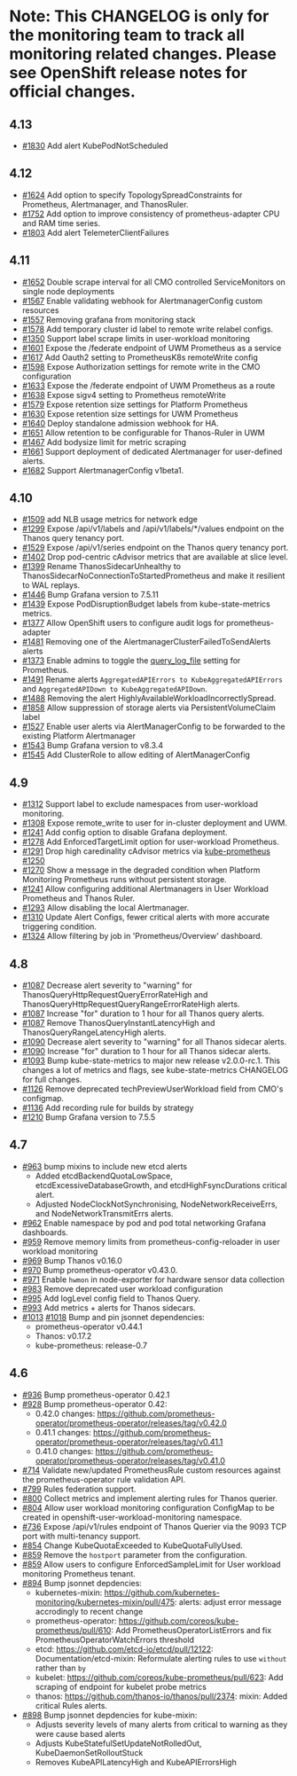 # Note: This CHANGELOG is only for the monitoring team to track all monitoring related changes. Please see OpenShift release notes for official changes.

## 4.13

- [#1830](https://github.com/openshift/cluster-monitoring-operator/pull/1830) Add alert KubePodNotScheduled

## 4.12
- [#1624](https://github.com/openshift/cluster-monitoring-operator/pull/1624) Add option to specify TopologySpreadConstraints for Prometheus, Alertmanager, and ThanosRuler.
- [#1752](https://github.com/openshift/cluster-monitoring-operator/pull/1752) Add option to improve consistency of prometheus-adapter CPU and RAM time series.
- [#1803](https://github.com/openshift/cluster-monitoring-operator/pull/1803) Add alert TelemeterClientFailures

## 4.11
- [#1652](https://github.com/openshift/cluster-monitoring-operator/pull/1652) Double scrape interval for all CMO controlled ServiceMonitors on single node deployments
- [#1567](https://github.com/openshift/cluster-monitoring-operator/pull/1567) Enable validating webhook for AlertmanagerConfig custom resources
- [#1557](https://github.com/openshift/cluster-monitoring-operator/pull/1557) Removing grafana from monitoring stack
- [#1578](https://github.com/openshift/cluster-monitoring-operator/pull/1578) Add temporary cluster id label to remote write relabel configs.
- [#1350](https://github.com/openshift/cluster-monitoring-operator/pull/1350) Support label scrape limits in user-workload monitoring
- [#1601](https://github.com/openshift/cluster-monitoring-operator/pull/1601) Expose the /federate endpoint of UWM Prometheus as a service
- [#1617](https://github.com/openshift/cluster-monitoring-operator/pull/1617) Add Oauth2 setting to PrometheusK8s remoteWrite config
- [#1598](https://github.com/openshift/cluster-monitoring-operator/pull/1598) Expose Authorization settings for remote write in the CMO configuration
- [#1633](https://github.com/openshift/cluster-monitoring-operator/pull/1633) Expose the /federate endpoint of UWM Prometheus as a route
- [#1638](https://github.com/openshift/cluster-monitoring-operator/pull/1638) Expose sigv4 setting to Prometheus remoteWrite
- [#1579](https://github.com/openshift/cluster-monitoring-operator/pull/1579) Expose retention size settings for Platform Prometheus
- [#1630](https://github.com/openshift/cluster-monitoring-operator/pull/1630) Expose retention size settings for UWM Prometheus
- [#1640](https://github.com/openshift/cluster-monitoring-operator/pull/1640) Deploy standalone admission webhook for HA.
- [#1651](https://github.com/openshift/cluster-monitoring-operator/pull/1651) Allow retention to be configurable for Thanos-Ruler in UWM
- [#1467](https://github.com/openshift/cluster-monitoring-operator/pull/1467) Add bodysize limit for metric scraping
- [#1661](https://github.com/openshift/cluster-monitoring-operator/pull/1661) Support deployment of dedicated Alertmanager for user-defined alerts.
- [#1682](https://github.com/openshift/cluster-monitoring-operator/pull/1682) Support AlertmanagerConfig v1beta1.

## 4.10

- [#1509](https://github.com/openshift/cluster-monitoring-operator/pull/1509) add NLB usage metrics for network edge
- [#1299](https://github.com/openshift/cluster-monitoring-operator/pull/1299) Expose /api/v1/labels and /api/v1/labels/*/values endpoint on the Thanos query tenancy port.
- [#1529](https://github.com/openshift/cluster-monitoring-operator/pull/1299) Expose /api/v1/series endpoint on the Thanos query tenancy port.
- [#1402](https://github.com/openshift/cluster-monitoring-operator/pull/1402) Drop pod-centric cAdvisor metrics that are available at slice level.
- [#1399](https://github.com/openshift/cluster-monitoring-operator/pull/1399) Rename ThanosSidecarUnhealthy to ThanosSidecarNoConnectionToStartedPrometheus and make it resilient to WAL replays.
- [#1446](https://github.com/openshift/cluster-monitoring-operator/pull/1446) Bump Grafana version to 7.5.11
- [#1439](https://github.com/openshift/cluster-monitoring-operator/pull/1439) Expose PodDisruptionBudget labels from kube-state-metrics metrics.
- [#1377](https://github.com/openshift/cluster-monitoring-operator/pull/1377) Allow OpenShift users to configure audit logs for prometheus-adapter
- [#1481](https://github.com/openshift/cluster-monitoring-operator/pull/1481) Removing one of the AlertmanagerClusterFailedToSendAlerts alerts
- [#1373](https://github.com/openshift/cluster-monitoring-operator/pull/1373) Enable admins to toggle the [query_log_file](https://prometheus.io/docs/guides/query-log/#enable-the-query-log) setting for Prometheus.
- [#1491](https://github.com/openshift/cluster-monitoring-operator/pull/1491) Rename alerts `AggregatedAPIErrors to KubeAggregatedAPIErrors` and `AggregatedAPIDown to KubeAggregatedAPIDown`.
- [#1488](https://github.com/openshift/cluster-monitoring-operator/pull/1488) Removing the alert HighlyAvailableWorkloadIncorrectlySpread.
- [#1858](https://github.com/openshift/cluster-monitoring-operator/pull/1858) Allow suppression of storage alerts via PersistentVolumeClaim label
- [#1527](https://github.com/openshift/cluster-monitoring-operator/pull/1527) Enable user alerts via AlertManagerConfig to be forwarded to the existing Platform Alertmanager
- [#1543](https://github.com/openshift/cluster-monitoring-operator/pull/1543) Bump Grafana version to v8.3.4
- [#1545](https://github.com/openshift/cluster-monitoring-operator/pull/1545) Add ClusterRole to allow editing of AlertManagerConfig

## 4.9

- [#1312](https://github.com/openshift/cluster-monitoring-operator/pull/1312) Support label to exclude namespaces from user-workload monitoring.
- [#1308](https://github.com/openshift/cluster-monitoring-operator/pull/1308) Expose remote_write to user for in-cluster deployment and UWM.
- [#1241](https://github.com/openshift/cluster-monitoring-operator/pull/1241) Add config option to disable Grafana deployment.
- [#1278](https://github.com/openshift/cluster-monitoring-operator/pull/1278) Add EnforcedTargetLimit option for user-workload Prometheus.
- [#1291](https://github.com/openshift/cluster-monitoring-operator/pull/1291) Drop high caredinality cAdvisor metrics via [kube-prometheus #1250](https://github.com/prometheus-operator/kube-prometheus/pull/1250)
- [#1270](https://github.com/openshift/cluster-monitoring-operator/pull/1270) Show a message in the degraded condition when Platform Monitoring Prometheus runs without persistent storage.
- [#1241](https://github.com/openshift/cluster-monitoring-operator/pull/1241) Allow configuring additional Alertmanagers in User Workload Prometheus and Thanos Ruler.
- [#1293](https://github.com/openshift/cluster-monitoring-operator/pull/1270) Allow disabling the local Alertmanager.
- [#1310](https://github.com/openshift/cluster-monitoring-operator/pull/1310) Update Alert Configs, fewer critical alerts with more accurate triggering condition.
- [#1324](https://github.com/openshift/cluster-monitoring-operator/pull/1324) Allow filtering by job in 'Prometheus/Overview' dashboard.

## 4.8

- [#1087](https://github.com/openshift/cluster-monitoring-operator/pull/1087) Decrease alert severity to "warning" for ThanosQueryHttpRequestQueryErrorRateHigh and ThanosQueryHttpRequestQueryRangeErrorRateHigh alerts.
- [#1087](https://github.com/openshift/cluster-monitoring-operator/pull/1087) Increase "for" duration to 1 hour for all Thanos query alerts.
- [#1087](https://github.com/openshift/cluster-monitoring-operator/pull/1087) Remove ThanosQueryInstantLatencyHigh and ThanosQueryRangeLatencyHigh alerts.
- [#1090](https://github.com/openshift/cluster-monitoring-operator/pull/1090) Decrease alert severity to "warning" for all Thanos sidecar alerts.
- [#1090](https://github.com/openshift/cluster-monitoring-operator/pull/1090) Increase "for" duration to 1 hour for all Thanos sidecar alerts.
- [#1093](https://github.com/openshift/cluster-monitoring-operator/pull/1093) Bump kube-state-metrics to major new release v2.0.0-rc.1. This changes a lot of metrics and flags, see kube-state-metrics CHANGELOG for full changes.
- [#1126](https://github.com/openshift/cluster-monitoring-operator/pull/1126) Remove deprecated techPreviewUserWorkload field from CMO's configmap.
- [#1136](https://github.com/openshift/cluster-monitoring-operator/pull/1136) Add recording rule for builds by strategy
- [#1210](https://github.com/openshift/cluster-monitoring-operator/pull/1210) Bump Grafana version to 7.5.5

## 4.7

- [#963](https://github.com/openshift/cluster-monitoring-operator/pull/963) bump mixins to include new etcd alerts
  - Added etcdBackendQuotaLowSpace, etcdExcessiveDatabaseGrowth, and etcdHighFsyncDurations critical alert.
  - Adjusted NodeClockNotSynchronising, NodeNetworkReceiveErrs, and NodeNetworkTransmitErrs alerts.
- [#962](https://github.com/openshift/cluster-monitoring-operator/pull/962) Enable namespace by pod and pod total networking Grafana dashboards.
- [#959](https://github.com/openshift/cluster-monitoring-operator/pull/959) Remove memory limits from prometheus-config-reloader in user workload monitoring
- [#969](https://github.com/openshift/cluster-monitoring-operator/pull/969) Bump Thanos v0.16.0
- [#970](https://github.com/openshift/cluster-monitoring-operator/pull/970) Bump prometheus-operator v0.43.0.
- [#971](https://github.com/openshift/cluster-monitoring-operator/pull/971) Enable `hwmon` in node-exporter for hardware sensor data collection
- [#983](https://github.com/openshift/cluster-monitoring-operator/pull/983) Remove deprecated user workload configuration
- [#995](https://github.com/openshift/cluster-monitoring-operator/pull/995) Add logLevel config field to Thanos Query.
- [#993](https://github.com/openshift/cluster-monitoring-operator/pull/993) Add metrics + alerts for Thanos sidecars.
- [#1013](https://github.com/openshift/cluster-monitoring-operator/pull/1013) [#1018](https://github.com/openshift/cluster-monitoring-operator/pull/1018) Bump and pin jsonnet dependencies:
  - prometheus-operator v0.44.1
  - Thanos: v0.17.2
  - kube-prometheus: release-0.7

## 4.6

- [#936](https://github.com/openshift/cluster-monitoring-operator/pull/9936) Bump prometheus-operator 0.42.1
- [#928](https://github.com/openshift/cluster-monitoring-operator/pull/928) Bump prometheus-operator 0.42:
  - 0.42.0 changes: https://github.com/prometheus-operator/prometheus-operator/releases/tag/v0.42.0
  - 0.41.1 changes: https://github.com/prometheus-operator/prometheus-operator/releases/tag/v0.41.1
  - 0.41.0 changes: https://github.com/prometheus-operator/prometheus-operator/releases/tag/v0.41.0
- [#714](https://github.com/openshift/cluster-monitoring-operator/pull/714) Validate new/updated PrometheusRule custom resources against the prometheus-operator rule validation API.
- [#799](https://github.com/openshift/cluster-monitoring-operator/pull/799) Rules federation support.
- [#800](https://github.com/openshift/cluster-monitoring-operator/pull/800) Collect metrics and implement alerting rules for Thanos querier.
- [#804](https://github.com/openshift/cluster-monitoring-operator/pull/804) Allow user workload monitoring configuration ConfigMap to be created in openshift-user-workload-monitoring namespace.
- [#736](https://github.com/openshift/cluster-monitoring-operator/pull/800) Expose /api/v1/rules endpoint of Thanos Querier via the 9093 TCP port with multi-tenancy support.
- [#854](https://github.com/openshift/cluster-monitoring-operator/pull/854) Change KubeQuotaExceeded to KubeQuotaFullyUsed.
- [#859](https://github.com/openshift/cluster-monitoring-operator/pull/859) Remove the `hostport` parameter from the configuration.
- [#859](https://github.com/openshift/cluster-monitoring-operator/pull/865) Allow users to configure EnforcedSampleLimit for User workload monitoring Prometheus tenant.
- [#894](https://github.com/openshift/cluster-monitoring-operator/pull/894) Bump jsonnet depdencies:
  - kubernetes-mixin: https://github.com/kubernetes-monitoring/kubernetes-mixin/pull/475: alerts: adjust error message accrodingly to recent change
  - prometheus-operator: https://github.com/coreos/kube-prometheus/pull/610: Add PrometheusOperatorListErrors and fix PrometheusOperatorWatchErrors threshold
  - etcd: https://github.com/etcd-io/etcd/pull/12122: Documentation/etcd-mixin: Reformulate alerting rules to use `without` rather than `by`
  - kubelet: https://github.com/coreos/kube-prometheus/pull/623: Add scraping of endpoint for kubelet probe metrics
  - thanos: https://github.com/thanos-io/thanos/pull/2374: mixin: Added critical Rules alerts.
- [#898](https://github.com/openshift/cluster-monitoring-operator/pull/898) Bump jsonnet depdencies for kube-mixin:
  - Adjusts severity levels of many alerts from critical to warning as they were cause based alerts
  - Adjusts KubeStatefulSetUpdateNotRolledOut, KubeDaemonSetRolloutStuck
  - Removes KubeAPILatencyHigh and KubeAPIErrorsHigh
